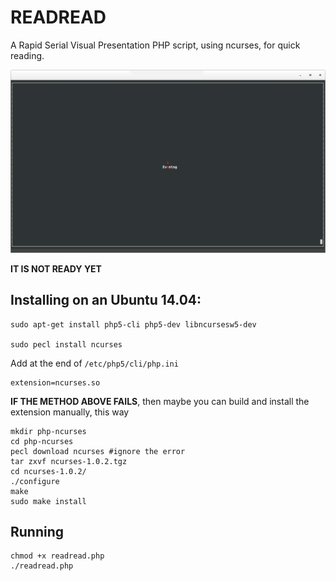 # READREAD

A Rapid Serial Visual Presentation PHP script, using ncurses, for quick reading.

![terminator screenshot](screenshot-000.png)

**IT IS NOT READY YET**

## Installing on an Ubuntu 14.04:

```
sudo apt-get install php5-cli php5-dev libncursesw5-dev

sudo pecl install ncurses
```
Add at the end of `/etc/php5/cli/php.ini`

```
extension=ncurses.so
```
**IF THE METHOD ABOVE FAILS**, then maybe you can build and install the extension manually, this way

```
mkdir php-ncurses
cd php-ncurses
pecl download ncurses #ignore the error
tar zxvf ncurses-1.0.2.tgz
cd ncurses-1.0.2/
./configure
make
sudo make install
```

## Running

```
chmod +x readread.php
./readread.php
```

